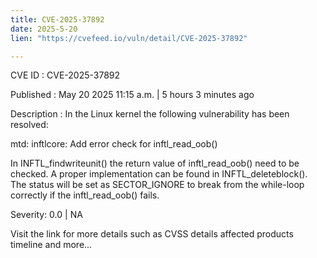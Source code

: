 ```yaml
---
title: CVE-2025-37892
date: 2025-5-20
lien: "https://cvefeed.io/vuln/detail/CVE-2025-37892"

---
```


CVE ID : CVE-2025-37892

Published :  May 20
2025
11:15 a.m. | 5 hours
3 minutes ago

Description : In the Linux kernel
the following vulnerability has been resolved:

mtd: inftlcore: Add error check for inftl_read_oob()

In INFTL_findwriteunit()
the return value of inftl_read_oob()
need to be checked. A proper implementation can be
found in INFTL_deleteblock(). The status will be set as
SECTOR_IGNORE to break from the while-loop correctly
if the inftl_read_oob() fails.

Severity: 0.0 | NA

Visit the link for more details
such as CVSS details
affected products
timeline
and more...

